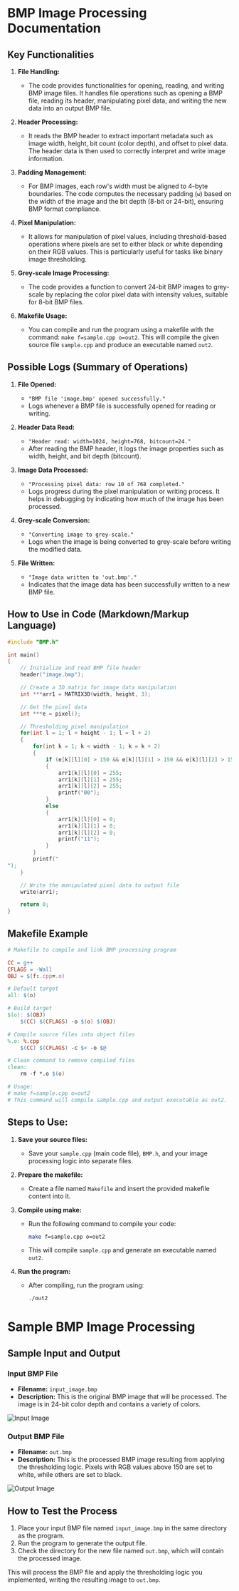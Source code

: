 
# BMP Image Processing Documentation

## Key Functionalities

1. **File Handling:**
   - The code provides functionalities for opening, reading, and writing BMP image files. It handles file operations such as opening a BMP file, reading its header, manipulating pixel data, and writing the new data into an output BMP file.

2. **Header Processing:**
   - It reads the BMP header to extract important metadata such as image width, height, bit count (color depth), and offset to pixel data. The header data is then used to correctly interpret and write image information.

3. **Padding Management:**
   - For BMP images, each row's width must be aligned to 4-byte boundaries. The code computes the necessary padding (`w`) based on the width of the image and the bit depth (8-bit or 24-bit), ensuring BMP format compliance.

4. **Pixel Manipulation:**
   - It allows for manipulation of pixel values, including threshold-based operations where pixels are set to either black or white depending on their RGB values. This is particularly useful for tasks like binary image thresholding.

5. **Grey-scale Image Processing:**
   - The code provides a function to convert 24-bit BMP images to grey-scale by replacing the color pixel data with intensity values, suitable for 8-bit BMP files.

6. **Makefile Usage:**
   - You can compile and run the program using a makefile with the command: `make f=sample.cpp o=out2`. This will compile the given source file `sample.cpp` and produce an executable named `out2`.

## Possible Logs (Summary of Operations)

1. **File Opened:**
   - `"BMP file 'image.bmp' opened successfully."`
   - Logs whenever a BMP file is successfully opened for reading or writing.

2. **Header Data Read:**
   - `"Header read: width=1024, height=768, bitcount=24."`
   - After reading the BMP header, it logs the image properties such as width, height, and bit depth (bitcount).

3. **Image Data Processed:**
   - `"Processing pixel data: row 10 of 768 completed."`
   - Logs progress during the pixel manipulation or writing process. It helps in debugging by indicating how much of the image has been processed.

4. **Grey-scale Conversion:**
   - `"Converting image to grey-scale."`
   - Logs when the image is being converted to grey-scale before writing the modified data.

5. **File Written:**
   - `"Image data written to 'out.bmp'."`
   - Indicates that the image data has been successfully written to a new BMP file.

## How to Use in Code (Markdown/Markup Language)

```cpp
#include "BMP.h"

int main()
{
    // Initialize and read BMP file header
    header("image.bmp");

    // Create a 3D matrix for image data manipulation
    int ***arr1 = MATRIX3D(width, height, 3);

    // Get the pixel data
    int ***e = pixel();

    // Thresholding pixel manipulation
    for(int l = 1; l < height - 1; l = l + 2)
    {
        for(int k = 1; k < width - 1; k = k + 2)
        {
            if (e[k][l][0] > 150 && e[k][l][1] > 150 && e[k][l][2] > 150)
            {
                arr1[k][l][0] = 255;
                arr1[k][l][1] = 255;
                arr1[k][l][2] = 255;
                printf("00");
            }
            else
            {
                arr1[k][l][0] = 0;
                arr1[k][l][1] = 0;
                arr1[k][l][2] = 0;
                printf("11");
            }
        }
        printf("
");
    }

    // Write the manipulated pixel data to output file
    write(arr1);

    return 0;
}
```

## Makefile Example

```Makefile
# Makefile to compile and link BMP processing program

CC = g++
CFLAGS = -Wall
OBJ = $(f:.cpp=.o)

# Default target
all: $(o)

# Build target
$(o): $(OBJ)
	$(CC) $(CFLAGS) -o $(o) $(OBJ)

# Compile source files into object files
%.o: %.cpp
	$(CC) $(CFLAGS) -c $< -o $@

# Clean command to remove compiled files
clean:
	rm -f *.o $(o)

# Usage:
# make f=sample.cpp o=out2
# This command will compile sample.cpp and output executable as out2.
```

## Steps to Use:

1. **Save your source files:**  
   - Save your `sample.cpp` (main code file), `BMP.h`, and your image processing logic into separate files.

2. **Prepare the makefile:**  
   - Create a file named `Makefile` and insert the provided makefile content into it.

3. **Compile using make:**  
   - Run the following command to compile your code:
     ```bash
     make f=sample.cpp o=out2
     ```
   - This will compile `sample.cpp` and generate an executable named `out2`.

4. **Run the program:**  
   - After compiling, run the program using:
     ```bash
     ./out2
     ```


# Sample BMP Image Processing

## Sample Input and Output

### Input BMP File
- **Filename:** `input_image.bmp`
- **Description:** This is the original BMP image that will be processed. The image is in 24-bit color depth and contains a variety of colors.

![Input Image](Aishu_didi.bmp)

### Output BMP File
- **Filename:** `out.bmp`
- **Description:** This is the processed BMP image resulting from applying the thresholding logic. Pixels with RGB values above 150 are set to white, while others are set to black.

![Output Image](out.bmp)

## How to Test the Process
1. Place your input BMP file named `input_image.bmp` in the same directory as the program.
2. Run the program to generate the output file.
3. Check the directory for the new file named `out.bmp`, which will contain the processed image.

This will process the BMP file and apply the thresholding logic you implemented, writing the resulting image to `out.bmp`.
